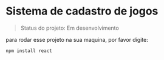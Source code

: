<h1>Sistema de cadastro de jogos</h1>

> Status do projeto: Em desenvolvimento

para rodar esse projeto na sua maquina, por favor digite:


```
npm install react
```
